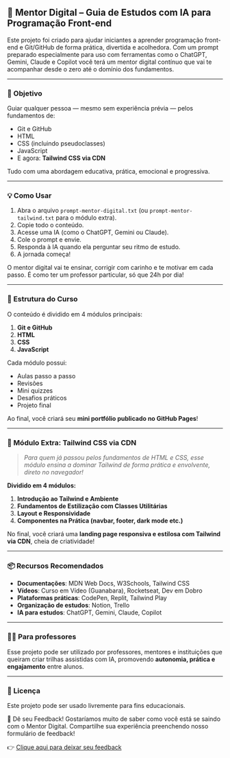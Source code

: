 ## 🤖 Mentor Digital – Guia de Estudos com IA para Programação Front-end

Este projeto foi criado para ajudar iniciantes a aprender programação front-end e Git/GitHub de forma prática, divertida e acolhedora. Com um prompt preparado especialmente para uso com ferramentas como o ChatGPT, Gemini, Claude e Copilot você terá um mentor digital contínuo que vai te acompanhar desde o zero até o domínio dos fundamentos.

---

### 🎯 Objetivo

Guiar qualquer pessoa — mesmo sem experiência prévia — pelos fundamentos de:

- Git e GitHub  
- HTML  
- CSS (incluindo pseudoclasses)  
- JavaScript  
- E agora: **Tailwind CSS via CDN**  

Tudo com uma abordagem educativa, prática, emocional e progressiva.

---

### 💡 Como Usar

1. Abra o arquivo `prompt-mentor-digital.txt` (ou `prompt-mentor-tailwind.txt` para o módulo extra).  
2. Copie todo o conteúdo.  
3. Acesse uma IA (como o ChatGPT, Gemini ou Claude).  
4. Cole o prompt e envie.  
5. Responda à IA quando ela perguntar seu ritmo de estudo.  
6. A jornada começa!  

O mentor digital vai te ensinar, corrigir com carinho e te motivar em cada passo. É como ter um professor particular, só que 24h por dia!

---

### 🧱️ Estrutura do Curso

O conteúdo é dividido em 4 módulos principais:

1. **Git e GitHub**  
2. **HTML**  
3. **CSS**  
4. **JavaScript**

Cada módulo possui:

- Aulas passo a passo  
- Revisões  
- Mini quizzes  
- Desafios práticos  
- Projeto final

Ao final, você criará seu **mini portfólio publicado no GitHub Pages**!

---

### 🎨 Módulo Extra: Tailwind CSS via CDN

> *Para quem já passou pelos fundamentos de HTML e CSS, esse módulo ensina a dominar Tailwind de forma prática e envolvente, direto no navegador!*

**Dividido em 4 módulos:**

1. **Introdução ao Tailwind e Ambiente**  
2. **Fundamentos de Estilização com Classes Utilitárias**  
3. **Layout e Responsividade**  
4. **Componentes na Prática (navbar, footer, dark mode etc.)**

No final, você criará uma **landing page responsiva e estilosa com Tailwind via CDN**, cheia de criatividade!

---

### 📦 Recursos Recomendados

- **Documentações**: MDN Web Docs, W3Schools, Tailwind CSS  
- **Vídeos**: Curso em Vídeo (Guanabara), Rocketseat, Dev em Dobro  
- **Plataformas práticas**: CodePen, Replit, Tailwind Play  
- **Organização de estudos**: Notion, Trello  
- **IA para estudos**: ChatGPT, Gemini, Claude, Copilot  

---

### 🧑‍🏫 Para professores

Esse projeto pode ser utilizado por professores, mentores e instituições que queiram criar trilhas assistidas com IA, promovendo **autonomia, prática e engajamento** entre alunos.

---

### 📄 Licença

Este projeto pode ser usado livremente para fins educacionais.

📝 Dê seu Feedback!
Gostaríamos muito de saber como você está se saindo com o Mentor Digital. Compartilhe sua experiência preenchendo nosso formulário de feedback!

👉 [Clique aqui para deixar seu feedback](https://forms.gle/9Undmo1M5DiKjCDv6)
